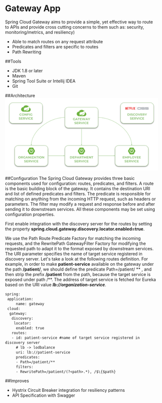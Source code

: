 # Gateway App 
 Spring Cloud Gateway aims to provide a simple, yet effective way to route to APIs 
 and provide cross cutting concerns to them such as: security, monitoring/metrics, and resiliency)

 
* Able to match routes on any request attribute
* Predicates and filters are specific to routes
* Path Rewriting

##Tools

* JDK 1.8 or later
* Maven
* Spring Tool Suite or Intellij IDEA
* Git

##Architecture
<img width="650" alt="springboot-petclinic" src="./images/spring-cloud-architecture.png">

##Configuration
The Spring Cloud Gateway provides three basic components used for configuration: 
routes, predicates, and filters. A route is the basic building block of the gateway. 
It contains the destination URI and list of defined predicates and filters. 
The predicate is responsible for matching on anything from the incoming HTTP request, 
such as headers or parameters. The filter may modify a request and response before 
and after sending it to downstream services. All these components may be set using configuration properties.

First enable integration with the discovery server for the routes by setting 
the property **spring.cloud.gateway.discovery.locator.enabled=true**.

We use the Path Route Predicate Factory for matching the incoming requests, 
and the RewritePath GatewayFilter Factory for modifying the requested path to adapt it to the 
format exposed by downstream services. The URI parameter specifies the name of target 
service registered in discovery server. Let's take a look at the following routes definition. 
For example, in order to make **patient-service** available on the gateway under the path **/patient/**, 
we should define the predicate Path=/patient/ ** , and then strip the prefix **/patient** from the path, 
because the target service is exposed under path /**. The address of target service is fetched 
for Eureka based on the URI value ***lb://organization-service***.
	
	spring:  
	 application:
	     name: gateway
     cloud:
      gateway:
       discovery:
        locator: 
         enabled: true
       routes:
       - id: patient-service #name of target service registered in discovery server
         # lb -> lodbalance
         uri: lb://patient-service
         predicates:
         - Path=/patient/**
         filters:
         - RewritePath=/patient/(?<path>.*), /$\{$path}
         
##Improves
* Hystrix Circuit Breaker integration for resiliency patterns
* API Specification with Swagger
